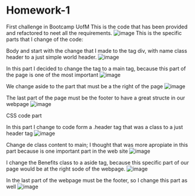 # Homework-1
First challenge in Bootcamp UofM
This is the code that has been provided and refactored to neet all the requirements.
![image](https://user-images.githubusercontent.com/34308684/174225133-104209e2-aa3a-4763-a5de-8f33f1d9e1b8.png)
This is the specific parts that I change of the code:

Body and start with the change that I made to the tag div, with name class
header to a just simple world header.
![image](https://user-images.githubusercontent.com/34308684/174225241-f23b19a6-1755-4b4d-831e-1a30fde72fcf.png)

In this part I decided to change the tag to a main tag, because this part of the page is one of the most important
![image](https://user-images.githubusercontent.com/34308684/174225323-b9c32d90-96c8-4740-b2e8-137cb7f75bcd.png)

We change aside to the part that must be a the right of the page
![image](https://user-images.githubusercontent.com/34308684/174225385-979d94e6-743b-4bed-9243-3dea324a60c6.png)

The last part of the page must be the footer to have a great structe in our
webpage
![image](https://user-images.githubusercontent.com/34308684/174225420-e67fd24b-4e32-49d6-b712-72805c7e018a.png)

CSS code part 

In this part I change to code form a .header tag that was a class to a just header tag
![image](https://user-images.githubusercontent.com/34308684/174225590-be1c035e-0735-4b2e-b5ee-0e7a793bbe57.png)

Change de class content to main; I thought that was more apropiate in this part 
because is one important part in the web site
![image](https://user-images.githubusercontent.com/34308684/174225629-cbfb51b9-f297-4b05-bf0f-64b8ac6fc7e4.png)

I change the Benefits class to a aside tag, because this specific part of our page
would be at the right sode of the webpage.
![image](https://user-images.githubusercontent.com/34308684/174225658-e25a4ca2-8dc6-404e-98be-5ca0656dab95.png)

In the last part of the webpage must be the footer, so I change this part as well
![image](https://user-images.githubusercontent.com/34308684/174225708-2be352b0-66de-4a3a-b44c-aa31ca1cae9f.png)
